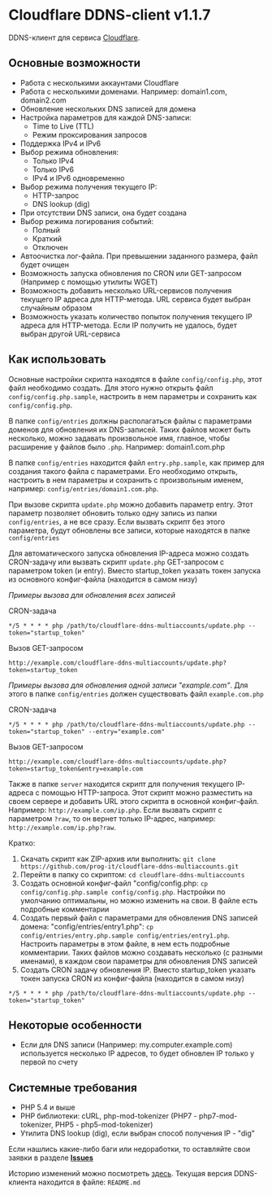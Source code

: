 # Cloudflare DDNS-client v1.1.7

DDNS-клиент для сервиса [Cloudflare](https://www.cloudflare.com/).


## Основные возможности
- Работа с несколькими аккаунтами Cloudflare
- Работа с несколькими доменами. Например: domain1.com, domain2.com
- Обновление нескольких DNS записей для домена
- Настройка параметров для каждой DNS-записи:
	- Time to Live (TTL)
	- Режим проксирования запросов
- Поддержка IPv4 и IPv6
- Выбор режима обновления:
	- Только IPv4
	- Только IPv6
	- IPv4 и IPv6 одновременно
- Выбор режима получения текущего IP: 
	- HTTP-запрос
	- DNS lookup (dig)
- При отсутствии DNS записи, она будет создана
- Выбор режима логирования событий: 
	- Полный
	- Краткий
	- Отключен
- Автоочистка лог-файла. При превышении заданного размера, файл будет очищен
- Возможность запуска обновления по CRON или GET-запросом (Например с помощью утилиты WGET)
- Возможность добавить несколько URL-сервисов получения текущего IP адреса для HTTP-метода. URL сервиса будет выбран случайным образом
- Возможность указать количество попыток получения текущего IP адреса для HTTP-метода. Если IP получить не удалось, будет выбран другой URL-сервиса


## Как использовать
Основные настройки скрипта находятся в файле `config/config.php`, этот файл необходимо создать. Для этого нужно открыть файл `config/config.php.sample`, настроить в нем параметры и сохранить как `config/config.php`.


В папке `config/entries` должны располагаться файлы с параметрами доменов для обновления их DNS-записей. Таких файлов может быть несколько, можно задавать произвольное имя, главное, чтобы расширение у файлов было `.php`. Например: domain1.com.php

В папке `config/entries` находится файл `entry.php.sample`, как пример для создания такого файла с параметрами. Его необходимо открыть, настроить в нем параметры и сохранить с произвольным именем, например: `config/entries/domain1.com.php`.

При вызове скрипта `update.php` можно добавить параметр entry. Этот параметр позволяет обновить только одну запись из папки `config/entries`, а не все сразу. Если вызвать скрипт без этого параметра, будут обновлены все записи, которые находятся в папке `config/entries`

Для автоматического запуска обновления IP-адреса можно создать CRON-задачу или вызвать скрипт `update.php` GET-запросом с параметром token (и entry). Вместо startup_token указать токен запуска из основного конфиг-файла (находится в самом низу)

*Примеры вызова для обновления всех записей*

CRON-задача

``*/5 * * * * php /path/to/cloudflare-ddns-multiaccounts/update.php --token="startup_token"``

Вызов GET-запросом

``http://example.com/cloudflare-ddns-multiaccounts/update.php?token=startup_token``

*Примеры вызова для обновления одной записи "example.com"*. Для этого в папке `config/entries` должен существовать файл `example.com.php`

CRON-задача

``*/5 * * * * php /path/to/cloudflare-ddns-multiaccounts/update.php --token="startup_token" --entry="example.com"``

Вызов GET-запросом

``http://example.com/cloudflare-ddns-multiaccounts/update.php?token=startup_token&entry=example.com``

Также в папке `server` находится скрипт для получения текущего IP-адреса с помощью HTTP-запроса. Этот скрипт можно разместить на своем сервере и добавить URL этого скрипта в основной конфиг-файл. 
Например: ``http://example.com/ip.php``. Если вызвать скрипт с параметром ``?raw``, то он вернет только IP-адрес, например: ``http://example.com/ip.php?raw``.


Кратко:
1. Скачать скрипт как ZIP-архив или выполнить: ``git clone https://github.com/prog-it/cloudflare-ddns-multiaccounts.git``
2. Перейти в папку со скриптом: ``cd cloudflare-ddns-multiaccounts``
3. Создать основной конфиг-файл "config/config.php: ``cp config/config.php.sample config/config.php``. Настройки по умолчанию оптимальны, но можно изменить на свои. В файле есть подробные комментарии
4. Создать первый файл с параметрами для обновления DNS записей домена: "config/entries/entry1.php": ``cp config/entries/entry.php.sample config/entries/entry1.php``. Настроить параметры в этом файле, в нем есть подробные комментарии. Таких файлов можно создавать несколько (с разными именами), в каждом свои параметры для обновления DNS записей
5. Создать CRON задачу обновления IP. Вместо startup_token указать токен запуска CRON из конфиг-файла (находится в самом низу)

``*/5 * * * * php /path/to/cloudflare-ddns-multiaccounts/update.php --token="startup_token"``


## Некоторые особенности
- Если для DNS записи (Например: my.computer.example.com) используется несколько IP адресов, то будет обновлен IP только у первой по счету


## Системные требования
- PHP 5.4 и выше
- PHP библиотеки: cURL, php-mod-tokenizer (PHP7 - php7-mod-tokenizer, PHP5 - php5-mod-tokenizer)
- Утилита DNS lookup (dig), если выбран способ получения IP - "dig"


Если нашлись какие-либо баги или недоработки, то оставляйте свои заявки в разделе [**Issues**](https://github.com/prog-it/cloudflare-ddns-multiaccounts/issues)

Историю изменений можно посмотреть [здесь](https://github.com/prog-it/cloudflare-ddns-multiaccounts/releases). Текущая версия DDNS-клиента находится в файле: ``README.md``


